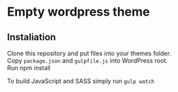 # Empty wordpress theme

## Instaliation
Clone this repository and put files into your themes folder.  
Copy `package.json` and `gulpfile.js` into WordPress root.  
Run npm install  

To build JavaScript and SASS simply run `gulp watch`

